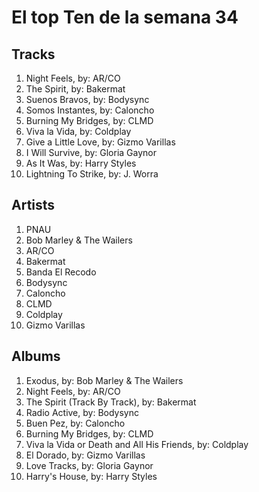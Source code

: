 # El top Ten de la semana 34

## Tracks
1. Night Feels, by: AR/CO
1. The Spirit, by: Bakermat
1. Suenos Bravos, by: Bodysync
1. Somos Instantes, by: Caloncho
1. Burning My Bridges, by: CLMD
1. Viva la Vida, by: Coldplay
1. Give a Little Love, by: Gizmo Varillas
1. I Will Survive, by: Gloria Gaynor
1. As It Was, by: Harry Styles
1. Lightning To Strike, by: J. Worra

## Artists
1. PNAU
1. Bob Marley & The Wailers
1. AR/CO
1. Bakermat
1. Banda El Recodo
1. Bodysync
1. Caloncho
1. CLMD
1. Coldplay
1. Gizmo Varillas

## Albums
1. Exodus, by: Bob Marley & The Wailers
1. Night Feels, by: AR/CO
1. The Spirit (Track By Track), by: Bakermat
1. Radio Active, by: Bodysync
1. Buen Pez, by: Caloncho
1. Burning My Bridges, by: CLMD
1. Viva la Vida or Death and All His Friends, by: Coldplay
1. El Dorado, by: Gizmo Varillas
1. Love Tracks, by: Gloria Gaynor
1. Harry's House, by: Harry Styles
